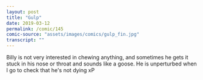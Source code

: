 ```yaml
---
layout: post
title: "Gulp"
date: 2019-03-12
permalink: /comic/145
comic-source: "assets/images/comics/gulp_fin.jpg"
transcript: ""
---
```


Billy is not very interested in chewing anything, and sometimes he gets it stuck in his nose or throat and sounds like a goose. He is unperturbed when I go to check that he's not dying xP
